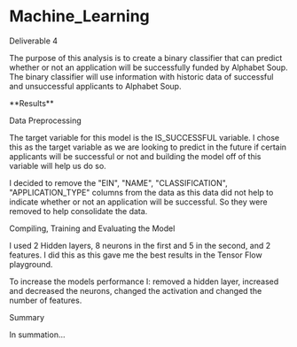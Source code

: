 # Machine_Learning
<p> Deliverable 4 <p>
<p>The purpose of this analysis is to create a binary classifier that can predict whether or not an application will be successfully funded by Alphabet Soup. The binary classifier will use information with historic data of successful and unsuccessful applicants to Alphabet Soup.<p>
<p>**Results**<p>
  <p>Data Preprocessing<p>
    <p>The target variable for this model is the IS_SUCCESSFUL variable. I chose this as the target variable as we are looking to predict in the future if certain applicants will     be successful or not and building the model off of this variable will help us do so.<p>
    <p>I decided to remove the "EIN", "NAME", "CLASSIFICATION", "APPLICATION_TYPE" columns from the data as this data did not help to indicate whether or not an application will be successful. So they were removed to help consolidate the data.<p>
  <p>Compiling, Training and Evaluating the Model<p>
  <p>I used 2 Hidden layers, 8 neurons in the first and 5 in the second, and 2 features. I did this as this gave me the best results in the Tensor Flow playground.<p>
  <p>To increase the models performance I: removed a hidden layer, increased and decreased the neurons, changed the activation and changed the number of features.<p>
<p>Summary<p>
<p>In summation...
